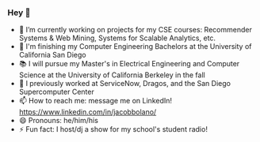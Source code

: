 ### Hey 👋

<!--
**JacobBolano/jacobbolano** is a ✨ _special_ ✨ repository because its `README.md` (this file) appears on your GitHub profile.

Here are some ideas to get you started: -->

- 🔭 I’m currently working on projects for my CSE courses: Recommender Systems & Web Mining, Systems for Scalable Analytics, etc.
- 🌱 I'm finishing my Computer Engineering Bachelors at the University of California San Diego
- 📚 I will pursue my Master's in Electrical Engineering and Computer Science at the University of California Berkeley in the fall
- 👔 I previously worked at ServiceNow, Dragos, and the San Diego Supercomputer Center
- 📫 How to reach me: message me on LinkedIn! https://www.linkedin.com/in/jacobbolano/
- 😄 Pronouns: he/him/his
- ⚡ Fun fact: I host/dj a show for my school's student radio!
